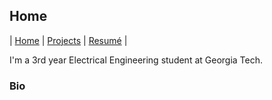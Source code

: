## Home

| [Home](index.html) | [Projects](projects.html) | [Resumé](resume.html) |


I'm a 3rd year Electrical Engineering student at Georgia Tech.

### Bio


